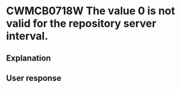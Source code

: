 # CWMCB0718W The value 0 is not valid for the repository server interval.

## Explanation

## User response